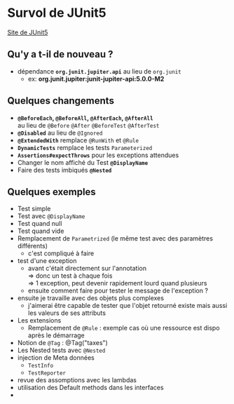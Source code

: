 # Survol de JUnit5

[Site de JUnit5](http://junit.org/junit5)


## Qu'y a t-il de nouveau ?

- dépendance **`org.junit.jupiter.api`** au lieu de `org.junit`
    - ex: **org.junit.jupiter:junit-jupiter-api:5.0.0-M2**


## Quelques changements

- **`@BeforeEach`, `@BeforeAll`, `@AfterEach`, `@AfterAll`**      
   au lieu de `@Before` `@After` `@BeforeTest` `@AfterTest`
- **`@Disabled`** au lieu de `@Ignored`
- **`@ExtendedWith`** remplace `@RunWith` et `@Rule`
- **`DynamicTests`** remplace les tests `Parameterized`
- **`Assertions#expectThrows`** pour les exceptions attendues
- Changer le nom affiché du Test **`@DisplayName`**
- Faire des tests imbiqués **`@Nested`**



## Quelques exemples

- Test simple
- Test avec `@DisplayName`
- Test quand null
- Test quand vide
- Remplacement de `Parametrized` (le même test avec des paramètres différents)
    - c'est compliqué à faire
- test d'une exception
    - avant c'était directement sur l'annotation     
       => donc un test à chaque fois     
       => 1 exception, peut devenir rapidement lourd quand plusieurs
    - ensuite comment faire pour tester le message de l'exception ?
- ensuite je travaille avec des objets plus complexes
    - j'aimerai être capable de tester que l'objet retourné existe mais aussi les valeurs de ses attributs
- Les extensions 
    - Remplacement de `@Rule` : exemple cas où une ressource est dispo après le démarrage
- Notion de `@Tag` : @Tag("taxes")
- Les Nested tests avec `@Nested`
- injection de Meta données
    - `TestInfo`
    - `TestReporter`
- revue des assomptions avec les lambdas
- utilisation des Default methods dans les interfaces
- 
